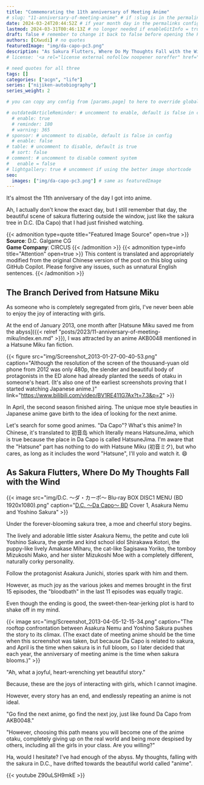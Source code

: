 ```yaml
---
title: "Commemorating the 11th anniversary of Meeting Anime"
# slug: "11-anniversary-of-meeting-anime" # if :slug is in the permalinks configuration, use this to resolve URL conflict with other posts
date: 2024-03-24T20:44:52Z # if year month day in the permalinks configuration and other posts have the same date, modify this to resolve URL conflict with other posts 
lastmod: 2024-03-31T00:46:13Z # no longer needed if enableGitInfo = true
draft: false # remember to change it back to false before opening the PR for publishing
authors: [CXwudi] # no quotes
featuredImage: "img/da-capo-pc3.png"
description: "As Sakura Flutters, Where Do My Thoughts Fall with the Wind"
# license: '<a rel="license external nofollow noopener noreffer" href="https://creativecommons.org/licenses/by/4.0/" target="_blank">CC BY 4.0</a>'

# need quotes for all three
tags: []
categories: ["acgn", "life"]
series: ["nijiken-autobiography"]
series_weight: 2

# you can copy any config from [params.page] to here to override global default

# outdatedArticleReminder: # uncomment to enable, default is false in config 
  # enable: true
  # reminder: 180
  # warning: 365
# sponsor: # uncomment to disable, default is false in config 
  # enable: false
# table: # uncomment to disable, default is true
  # sort: false
# comment: # uncomment to disable comment system
#   enable = false
# lightgallery: true # uncomment if using the better image shortcode
seo:
  images: ["img/da-capo-pc3.png"] # same as featuredImage
---
```


It's almost the 11th anniversary of the day I got into anime.

Ah, I actually don't know the exact day, but I still remember that day, the beautiful scene of sakura fluttering outside the window, just like the sakura tree in D.C. (Da Capo) that I had just finished watching.

<!--more-->
{{< admonition type=quote title="Featured Image Source" open=true >}}
**Source**: D.C. Galgame CG <!--just to insert a double space behind-->  
**Game Company**: CIRCUS
{{< /admonition >}}
{{< admonition type=info title="Attention" open=true >}}
This content is translated and appropriately modified from the original Chinese version of the post on this blog using GitHub Copilot. Please forgive any issues, such as unnatural English sentences.
{{< /admonition >}}

## The Branch Derived from Hatsune Miku

As someone who is completely segregated from girls, I've never been able to enjoy the joy of interacting with girls.

At the end of January 2013, one month after [Hatsune Miku saved me from the abyss]({{< relref "posts/2023/11-anniversary-of-meeting-miku/index.en.md" >}}), I was attracted by an anime AKB0048 mentioned in a Hatsune Miku fan fiction.

{{< figure src="img/Screenshot_2013-01-27-00-40-53.png" caption="Although the resolution of the screen of the thousand-yuan old phone from 2012 was only 480p, the slender and beautiful body of protagonists in the ED alone had already planted the seeds of otaku in someone's heart. (It's also one of the earliest screenshots proving that I started watching Japanese anime.)" link="https://www.bilibili.com/video/BV1RE411G7Ax?t=7.3&p=2" >}}

In April, the second season finished airing. The unique moe style beauties in Japanese anime gave birth to the idea of looking for the next anime.

Let's search for some good animes. "Da Capo"? What's this anime? In Chinese, it's translated to 初音岛 which literally means HatsuneJima, which is true because the place in Da Capo is called HatsuneJima. I'm aware that the "Hatsune" part has nothing to do with Hatsune Miku (初音ミク), but who cares, as long as it includes the word "Hatsune", I'll yolo and watch it. 😄

## As Sakura Flutters, Where Do My Thoughts Fall with the Wind

{{< image src="img/D.C. ～ダ・カーポ～ Blu-ray BOX DISC1 MENU (BD 1920x1080).png" caption="[D.C. ～Da Capo～ BD](https://share.dmhy.org/topics/view/637016_1080P_FN_Lv_1_D_C_I_II_I_II_BDRip_1920x1080_HEVC_D_C_D_C_S_S_D_C_if_SP_D_C_II_D_C_II_S_S_SP.html) Cover 1, Asakura Nemu and Yoshino Sakura" >}}

Under the forever-blooming sakura tree, a moe and cheerful story begins.

The lively and adorable little sister Asakura Nemu, the petite and cute loli Yoshino Sakura, the gentle and kind school idol Shirakawa Kotori, the puppy-like lively Amakase Miharu, the cat-like Sagisawa Yoriko, the tomboy Mizukoshi Mako, and her sister Mizukoshi Moe with a completely different, naturally corky personality.

Follow the protagonist Asakura Junichi, stories spark with him and them.

However, as much joy as the various jokes and memes brought in the first 15 episodes, the "bloodbath" in the last 11 episodes was equally tragic.

Even though the ending is good, the sweet-then-tear-jerking plot is hard to shake off in my mind.

{{< image src="img/Screenshot_2013-04-05-12-15-34.png" caption="The rooftop confrontation between Asakura Nemu and Yoshino Sakura pushes the story to its climax. (The exact date of meeting anime should be the time when this screenshot was taken, but because Da Capo is related to sakura, and April is the time when sakura is in full bloom, so I later decided that each year, the anniversary of meeting anime is the time when sakura blooms.)" >}}

"Ah, what a joyful, heart-wrenching yet beautiful story."

Because, these are the joys of interacting with girls, which I cannot imagine.

However, every story has an end, and endlessly repeating an anime is not ideal.

"Go find the next anime, go find the next joy, just like found Da Capo from AKB0048."

"However, choosing this path means you will become one of the anime otaku, completely giving up on the real world and being more despised by others, including all the girls in your class. Are you willing?"

Ha, would I hesitate? I've had enough of the abyss. My thoughts, falling with the sakura in D.C., have drifted towards the beautiful world called "anime".

{{< youtube Z90uLSH9mkE >}}
